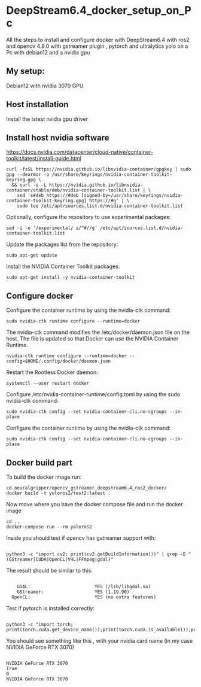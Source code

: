 
# DeepStream6.4_docker_setup_on_Pc
All the steps to install and configure docker with DeepStream6.4 with ros2 and opencv 4.9.0 with gstreamer plugin , pytorch and ultralytics yolo on a Pc with debian12 and a nvidia gpu 
## My setup:
Debian12 with nvidia 3070 GPU


## Host installation
Install the latest nvidia gpu driver

## Install host nvidia software
https://docs.nvidia.com/datacenter/cloud-native/container-toolkit/latest/install-guide.html
```
curl -fsSL https://nvidia.github.io/libnvidia-container/gpgkey | sudo gpg --dearmor -o /usr/share/keyrings/nvidia-container-toolkit-keyring.gpg \
  && curl -s -L https://nvidia.github.io/libnvidia-container/stable/deb/nvidia-container-toolkit.list | \
    sed 's#deb https://#deb [signed-by=/usr/share/keyrings/nvidia-container-toolkit-keyring.gpg] https://#g' | \
    sudo tee /etc/apt/sources.list.d/nvidia-container-toolkit.list
```

Optionally, configure the repository to use experimental packages:
```
sed -i -e '/experimental/ s/^#//g' /etc/apt/sources.list.d/nvidia-container-toolkit.list
```
Update the packages list from the repository:
```
sudo apt-get update
```
Install the NVIDIA Container Toolkit packages:
```
sudo apt-get install -y nvidia-container-toolkit
```


## Configure docker

Configure the container runtime by using the nvidia-ctk command:
```
sudo nvidia-ctk runtime configure --runtime=docker
```

The nvidia-ctk command modifies the /etc/docker/daemon.json file on the host. The file is updated so that Docker can use the NVIDIA Container Runtime.
```
nvidia-ctk runtime configure --runtime=docker --config=$HOME/.config/docker/daemon.json
```

Restart the Rootless Docker daemon:
```
systemctl --user restart docker
```

Configure /etc/nvidia-container-runtime/config.toml by using the sudo nvidia-ctk command:
```
sudo nvidia-ctk config --set nvidia-container-cli.no-cgroups --in-place
```




Configure the container runtime by using the nvidia-ctk command:
```
sudo nvidia-ctk config --set nvidia-container-cli.no-cgroups --in-place
```



## Docker build part


To build the docker image run:
```
cd neuralgripper/opencv_gstreamer_deepstream6.4_ros2_docker/
docker build -t yoloros2/test2:latest .

```



Now move where you have the docker compose file and run the docker image

```
cd ..
docker-compose run --rm yoloros2

```


Inside you should test if opencv has gstreamer support with:

```

python3 -c "import cv2; print(cv2.getBuildInformation())" | grep -E "(GStreamer|CUDA|OpenCL|V4L|FFmpeg|gdal)"

```

The result should be similar to this:

```

    GDAL:                        YES (/lib/libgdal.so)
    GStreamer:                   YES (1.19.90)
  OpenCL:                        YES (no extra features)

```

Test if pytorch is installed correctly:

```

python3 -c "import torch; print(torch.cuda.get_device_name());print(torch.cuda.is_available());print(torch.cuda.current_device());print(torch.cuda.get_device_name(0))"

```

You should see something like this , with your nvidia card name (in my case NVIDIA GeForce RTX 3070)



```

NVIDIA GeForce RTX 3070
True
0
NVIDIA GeForce RTX 3070

```
